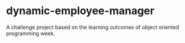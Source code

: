 # dynamic-employee-manager
A challenge project based on the learning outcomes of object oriented programming week.
